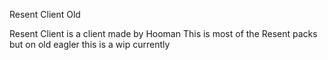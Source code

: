 Resent Client Old

Resent Client is a client made by Hooman
This is most of the Resent packs but on old eagler
this is a wip currently
